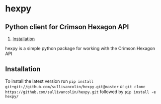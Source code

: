 hexpy
=================

## Python client for Crimson Hexagon API

<!-- MarkdownTOC -->

1. [Installation](#installation)

<!-- /MarkdownTOC -->

hexpy is a simple python package for working with the Crimson Hexagon API

<a name="installation"></a>
## Installation
<!-- To install the most recent stable release run `pip install hexpy`. -->

To install the latest version run `pip install git+git://github.com/sullivancolin/hexpy.git@master` or
`git clone https://github.com/sullivancolin/hexpy.git` followed by `pip install -e hexpy/`
